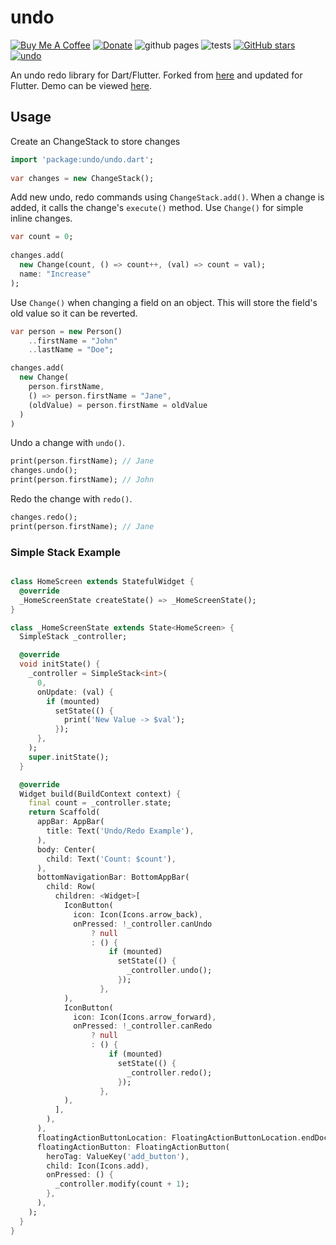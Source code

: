 # undo

[![Buy Me A Coffee](https://img.shields.io/badge/Donate-Buy%20Me%20A%20Coffee-yellow.svg)](https://www.buymeacoffee.com/rodydavis)
[![Donate](https://img.shields.io/badge/Donate-PayPal-green.svg)](https://www.paypal.com/cgi-bin/webscr?cmd=_s-xclick&hosted_button_id=WSH3GVC49GNNJ)
![github pages](https://github.com/rodydavis/undo/workflows/github%20pages/badge.svg)
![tests](https://github.com/rodydavis/undo/workflows/test/badge.svg)
[![GitHub stars](https://img.shields.io/github/stars/rodydavis/undo?color=blue)](https://github.com/rodydavis/undo)
[![undo](https://img.shields.io/pub/v/undo.svg)](https://pub.dev/packages/undo)

An undo redo library for Dart/Flutter. Forked from [here](https://github.com/Mixbook/undo.dart) and updated for Flutter. Demo can be viewed [here](https://rodydavis.github.io/undo/).

## Usage

Create an ChangeStack to store changes

```dart
import 'package:undo/undo.dart';
	
var changes = new ChangeStack();
```
	
Add new undo, redo commands using `ChangeStack.add()`. When a change is added, it calls the change's `execute()` method. Use `Change()` for simple inline changes.
	
```dart
var count = 0;
	
changes.add(
  new Change(count, () => count++, (val) => count = val);
  name: "Increase"
);
```

Use `Change()` when changing a field on an object. This will store the field's old value so it can be reverted.

```dart
var person = new Person()
    ..firstName = "John"
    ..lastName = "Doe";

changes.add(
  new Change(
    person.firstName, 
    () => person.firstName = "Jane",
    (oldValue) = person.firstName = oldValue
  )
)
```

Undo a change with `undo()`.

```dart
print(person.firstName); // Jane
changes.undo();
print(person.firstName); // John
```
	
Redo the change with `redo()`.

```dart
changes.redo();
print(person.firstName); // Jane
```

### Simple Stack Example

```dart

class HomeScreen extends StatefulWidget {
  @override
  _HomeScreenState createState() => _HomeScreenState();
}

class _HomeScreenState extends State<HomeScreen> {
  SimpleStack _controller;

  @override
  void initState() {
    _controller = SimpleStack<int>(
      0,
      onUpdate: (val) {
        if (mounted)
          setState(() {
            print('New Value -> $val');
          });
      },
    );
    super.initState();
  }

  @override
  Widget build(BuildContext context) {
    final count = _controller.state;
    return Scaffold(
      appBar: AppBar(
        title: Text('Undo/Redo Example'),
      ),
      body: Center(
        child: Text('Count: $count'),
      ),
      bottomNavigationBar: BottomAppBar(
        child: Row(
          children: <Widget>[
            IconButton(
              icon: Icon(Icons.arrow_back),
              onPressed: !_controller.canUndo
                  ? null
                  : () {
                      if (mounted)
                        setState(() {
                          _controller.undo();
                        });
                    },
            ),
            IconButton(
              icon: Icon(Icons.arrow_forward),
              onPressed: !_controller.canRedo
                  ? null
                  : () {
                      if (mounted)
                        setState(() {
                          _controller.redo();
                        });
                    },
            ),
          ],
        ),
      ),
      floatingActionButtonLocation: FloatingActionButtonLocation.endDocked,
      floatingActionButton: FloatingActionButton(
        heroTag: ValueKey('add_button'),
        child: Icon(Icons.add),
        onPressed: () {
          _controller.modify(count + 1);
        },
      ),
    );
  }
}

```
